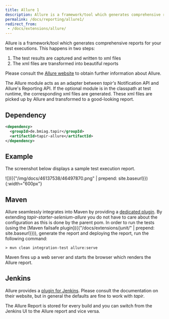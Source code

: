 ```yaml
---
title: Allure 1
description: Allure is a framework/tool which generates comprehensive reports for your test executions.
permalink: /docs/reporting/allure1/
redirect_from:
 - /docs/extensions/allure/
---
```


Allure is a framework/tool which generates comprehensive reports for
your test executions. This happens in two steps:

1.  The test results are captured and written to xml files
2.  The xml files are transformed into beautiful reports

Please consult the [Allure website](http://allure.qatools.ru/) to obtain
further information about Allure.

The Allure module acts as an adapter between <i>tapir's</i> Notification API
and Allure's Reporting API. If the optional module is in the classpath
at test runtime, the corresponding xml files are generated. These xml
files are picked up by Allure and transformed to a good-looking report.

## Dependency

``` xml
<dependency>
  <groupId>de.bmiag.tapir</groupId>
  <artifactId>tapir-allure</artifactId>
</dependency>
```

## Example

The screenshot below displays a sample test execution report.

![]({{"/img/docs/46137538/46497870.png" | prepend: site.baseurl}}){:width="600px"}

## Maven

Allure seamlessly integrates into Maven by providing a [dedicated
plugin](https://github.com/allure-framework/allure-maven). By
extending *tapir-starter-selenium-allure* you do not have to care about
the configuration as this is done by the parent pom. In order to run the
tests (using the [Maven failsafe plugin]({{"/docs/extensions/junit/" | prepend: site.baseurl}})), generate the report
and deploying the report, run the following command:

``` text
> mvn clean integration-test allure:serve
```

Maven fires up a web server and starts the browser which renders the Allure report.

## Jenkins

Allure provides a [plugin for Jenkins](https://plugins.jenkins.io/allure-jenkins-plugin).
Please consult the documentation on their website, but in general the
defaults are fine to work with <i>tapir</i>. 

The Allure Report is stored for every build and you can switch from the
Jenkins UI to the Allure report and vice versa.
